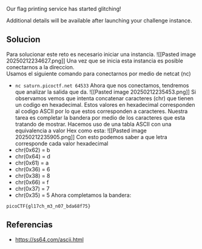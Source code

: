 Our flag printing service has started glitching!

Additional details will be available after launching your challenge instance.

## Solucion
Para solucionar este reto es necesario iniciar una instancia. 
![[Pasted image 20250212234627.png]]
Una vez que se inicia esta instancia es posible conectarnos a la direccion.  
Usamos el siguiente comando para conectarnos por medio de netcat (nc)
- `nc saturn.picoctf.net 64533`
Ahora que nos conectamos, tendremos que analizar la salida que da.
![[Pasted image 20250212235453.png]]
Si observamos vemos que intenta concatenar caracteres (chr) que tienen un codigo en hexadecimal. Estos valores en hexadecimal corresponden al codigo ASCII por lo que estos corresponden a caracteres. Nuestra tarea es completar la bandera por medio de los caracteres que esta tratando de mostrar.
Hacemos uso de una tabla ASCII con una equivalencia a valor Hex como esta:
![[Pasted image 20250212235905.png]]
Con esto podemos saber a que letra corresponde cada valor hexadecimal
- chr(0x62) = b
- chr(0x64) = d
- chr(0x61) = a
- chr(0x36) = 6 
- chr(0x38) = 8 
- chr(0x66) = f
- chr(0x37) = 7
- chr(0x35) = 5
Ahora completamos la bandera:
```
picoCTF{gl17ch_m3_n07_bda68f75}
```
## Referencias
- https://ss64.com/ascii.html
